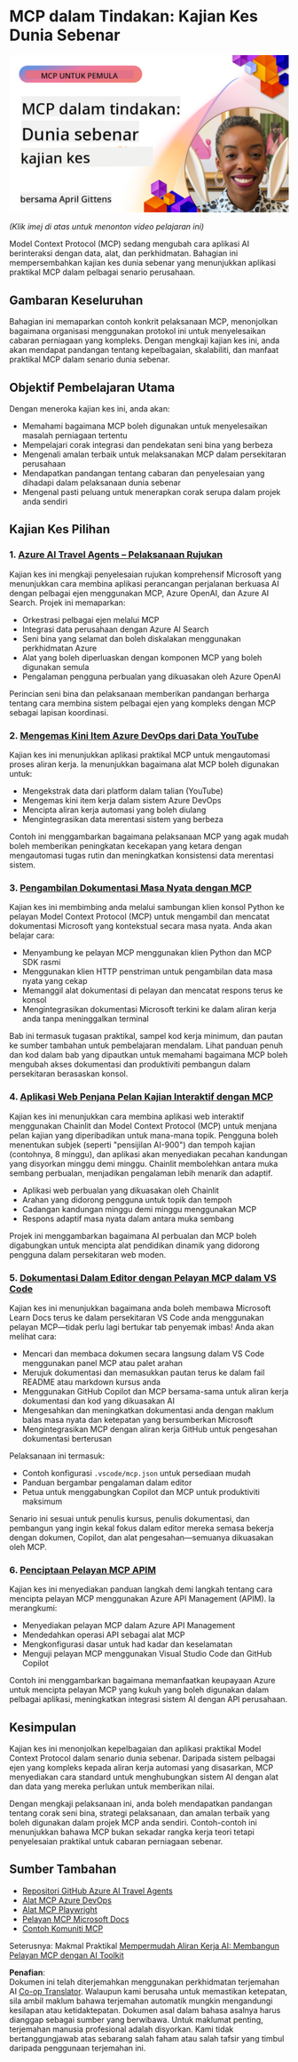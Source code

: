 <!--
CO_OP_TRANSLATOR_METADATA:
{
  "original_hash": "61a160248efabe92b09d7b08293d17db",
  "translation_date": "2025-08-18T17:49:41+00:00",
  "source_file": "09-CaseStudy/README.md",
  "language_code": "ms"
}
-->
# MCP dalam Tindakan: Kajian Kes Dunia Sebenar

[![MCP dalam Tindakan: Kajian Kes Dunia Sebenar](../../../translated_images/10.3262cc80b4de5071fde8ba74c5c5d6738a0a9f398dcc0423f0210f632e2238b8.ms.png)](https://youtu.be/IxshWb2Az5w)

_(Klik imej di atas untuk menonton video pelajaran ini)_

Model Context Protocol (MCP) sedang mengubah cara aplikasi AI berinteraksi dengan data, alat, dan perkhidmatan. Bahagian ini mempersembahkan kajian kes dunia sebenar yang menunjukkan aplikasi praktikal MCP dalam pelbagai senario perusahaan.

## Gambaran Keseluruhan

Bahagian ini memaparkan contoh konkrit pelaksanaan MCP, menonjolkan bagaimana organisasi menggunakan protokol ini untuk menyelesaikan cabaran perniagaan yang kompleks. Dengan mengkaji kajian kes ini, anda akan mendapat pandangan tentang kepelbagaian, skalabiliti, dan manfaat praktikal MCP dalam senario dunia sebenar.

## Objektif Pembelajaran Utama

Dengan meneroka kajian kes ini, anda akan:

- Memahami bagaimana MCP boleh digunakan untuk menyelesaikan masalah perniagaan tertentu
- Mempelajari corak integrasi dan pendekatan seni bina yang berbeza
- Mengenali amalan terbaik untuk melaksanakan MCP dalam persekitaran perusahaan
- Mendapatkan pandangan tentang cabaran dan penyelesaian yang dihadapi dalam pelaksanaan dunia sebenar
- Mengenal pasti peluang untuk menerapkan corak serupa dalam projek anda sendiri

## Kajian Kes Pilihan

### 1. [Azure AI Travel Agents – Pelaksanaan Rujukan](./travelagentsample.md)

Kajian kes ini mengkaji penyelesaian rujukan komprehensif Microsoft yang menunjukkan cara membina aplikasi perancangan perjalanan berkuasa AI dengan pelbagai ejen menggunakan MCP, Azure OpenAI, dan Azure AI Search. Projek ini memaparkan:

- Orkestrasi pelbagai ejen melalui MCP
- Integrasi data perusahaan dengan Azure AI Search
- Seni bina yang selamat dan boleh diskalakan menggunakan perkhidmatan Azure
- Alat yang boleh diperluaskan dengan komponen MCP yang boleh digunakan semula
- Pengalaman pengguna perbualan yang dikuasakan oleh Azure OpenAI

Perincian seni bina dan pelaksanaan memberikan pandangan berharga tentang cara membina sistem pelbagai ejen yang kompleks dengan MCP sebagai lapisan koordinasi.

### 2. [Mengemas Kini Item Azure DevOps dari Data YouTube](./UpdateADOItemsFromYT.md)

Kajian kes ini menunjukkan aplikasi praktikal MCP untuk mengautomasi proses aliran kerja. Ia menunjukkan bagaimana alat MCP boleh digunakan untuk:

- Mengekstrak data dari platform dalam talian (YouTube)
- Mengemas kini item kerja dalam sistem Azure DevOps
- Mencipta aliran kerja automasi yang boleh diulang
- Mengintegrasikan data merentasi sistem yang berbeza

Contoh ini menggambarkan bagaimana pelaksanaan MCP yang agak mudah boleh memberikan peningkatan kecekapan yang ketara dengan mengautomasi tugas rutin dan meningkatkan konsistensi data merentasi sistem.

### 3. [Pengambilan Dokumentasi Masa Nyata dengan MCP](./docs-mcp/README.md)

Kajian kes ini membimbing anda melalui sambungan klien konsol Python ke pelayan Model Context Protocol (MCP) untuk mengambil dan mencatat dokumentasi Microsoft yang kontekstual secara masa nyata. Anda akan belajar cara:

- Menyambung ke pelayan MCP menggunakan klien Python dan MCP SDK rasmi
- Menggunakan klien HTTP penstriman untuk pengambilan data masa nyata yang cekap
- Memanggil alat dokumentasi di pelayan dan mencatat respons terus ke konsol
- Mengintegrasikan dokumentasi Microsoft terkini ke dalam aliran kerja anda tanpa meninggalkan terminal

Bab ini termasuk tugasan praktikal, sampel kod kerja minimum, dan pautan ke sumber tambahan untuk pembelajaran mendalam. Lihat panduan penuh dan kod dalam bab yang dipautkan untuk memahami bagaimana MCP boleh mengubah akses dokumentasi dan produktiviti pembangun dalam persekitaran berasaskan konsol.

### 4. [Aplikasi Web Penjana Pelan Kajian Interaktif dengan MCP](./docs-mcp/README.md)

Kajian kes ini menunjukkan cara membina aplikasi web interaktif menggunakan Chainlit dan Model Context Protocol (MCP) untuk menjana pelan kajian yang diperibadikan untuk mana-mana topik. Pengguna boleh menentukan subjek (seperti "pensijilan AI-900") dan tempoh kajian (contohnya, 8 minggu), dan aplikasi akan menyediakan pecahan kandungan yang disyorkan minggu demi minggu. Chainlit membolehkan antara muka sembang perbualan, menjadikan pengalaman lebih menarik dan adaptif.

- Aplikasi web perbualan yang dikuasakan oleh Chainlit
- Arahan yang didorong pengguna untuk topik dan tempoh
- Cadangan kandungan minggu demi minggu menggunakan MCP
- Respons adaptif masa nyata dalam antara muka sembang

Projek ini menggambarkan bagaimana AI perbualan dan MCP boleh digabungkan untuk mencipta alat pendidikan dinamik yang didorong pengguna dalam persekitaran web moden.

### 5. [Dokumentasi Dalam Editor dengan Pelayan MCP dalam VS Code](./docs-mcp/README.md)

Kajian kes ini menunjukkan bagaimana anda boleh membawa Microsoft Learn Docs terus ke dalam persekitaran VS Code anda menggunakan pelayan MCP—tidak perlu lagi bertukar tab penyemak imbas! Anda akan melihat cara:

- Mencari dan membaca dokumen secara langsung dalam VS Code menggunakan panel MCP atau palet arahan
- Merujuk dokumentasi dan memasukkan pautan terus ke dalam fail README atau markdown kursus anda
- Menggunakan GitHub Copilot dan MCP bersama-sama untuk aliran kerja dokumentasi dan kod yang dikuasakan AI
- Mengesahkan dan meningkatkan dokumentasi anda dengan maklum balas masa nyata dan ketepatan yang bersumberkan Microsoft
- Mengintegrasikan MCP dengan aliran kerja GitHub untuk pengesahan dokumentasi berterusan

Pelaksanaan ini termasuk:

- Contoh konfigurasi `.vscode/mcp.json` untuk persediaan mudah
- Panduan bergambar pengalaman dalam editor
- Petua untuk menggabungkan Copilot dan MCP untuk produktiviti maksimum

Senario ini sesuai untuk penulis kursus, penulis dokumentasi, dan pembangun yang ingin kekal fokus dalam editor mereka semasa bekerja dengan dokumen, Copilot, dan alat pengesahan—semuanya dikuasakan oleh MCP.

### 6. [Penciptaan Pelayan MCP APIM](./apimsample.md)

Kajian kes ini menyediakan panduan langkah demi langkah tentang cara mencipta pelayan MCP menggunakan Azure API Management (APIM). Ia merangkumi:

- Menyediakan pelayan MCP dalam Azure API Management
- Mendedahkan operasi API sebagai alat MCP
- Mengkonfigurasi dasar untuk had kadar dan keselamatan
- Menguji pelayan MCP menggunakan Visual Studio Code dan GitHub Copilot

Contoh ini menggambarkan bagaimana memanfaatkan keupayaan Azure untuk mencipta pelayan MCP yang kukuh yang boleh digunakan dalam pelbagai aplikasi, meningkatkan integrasi sistem AI dengan API perusahaan.

## Kesimpulan

Kajian kes ini menonjolkan kepelbagaian dan aplikasi praktikal Model Context Protocol dalam senario dunia sebenar. Daripada sistem pelbagai ejen yang kompleks kepada aliran kerja automasi yang disasarkan, MCP menyediakan cara standard untuk menghubungkan sistem AI dengan alat dan data yang mereka perlukan untuk memberikan nilai.

Dengan mengkaji pelaksanaan ini, anda boleh mendapatkan pandangan tentang corak seni bina, strategi pelaksanaan, dan amalan terbaik yang boleh digunakan dalam projek MCP anda sendiri. Contoh-contoh ini menunjukkan bahawa MCP bukan sekadar rangka kerja teori tetapi penyelesaian praktikal untuk cabaran perniagaan sebenar.

## Sumber Tambahan

- [Repositori GitHub Azure AI Travel Agents](https://github.com/Azure-Samples/azure-ai-travel-agents)
- [Alat MCP Azure DevOps](https://github.com/microsoft/azure-devops-mcp)
- [Alat MCP Playwright](https://github.com/microsoft/playwright-mcp)
- [Pelayan MCP Microsoft Docs](https://github.com/MicrosoftDocs/mcp)
- [Contoh Komuniti MCP](https://github.com/microsoft/mcp)

Seterusnya: Makmal Praktikal [Mempermudah Aliran Kerja AI: Membangun Pelayan MCP dengan AI Toolkit](../10-StreamliningAIWorkflowsBuildingAnMCPServerWithAIToolkit/README.md)

**Penafian**:  
Dokumen ini telah diterjemahkan menggunakan perkhidmatan terjemahan AI [Co-op Translator](https://github.com/Azure/co-op-translator). Walaupun kami berusaha untuk memastikan ketepatan, sila ambil maklum bahawa terjemahan automatik mungkin mengandungi kesilapan atau ketidaktepatan. Dokumen asal dalam bahasa asalnya harus dianggap sebagai sumber yang berwibawa. Untuk maklumat penting, terjemahan manusia profesional adalah disyorkan. Kami tidak bertanggungjawab atas sebarang salah faham atau salah tafsir yang timbul daripada penggunaan terjemahan ini.